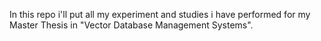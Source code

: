 In this repo i'll put all my experiment and studies i have performed for my Master Thesis in "Vector Database Management Systems".
